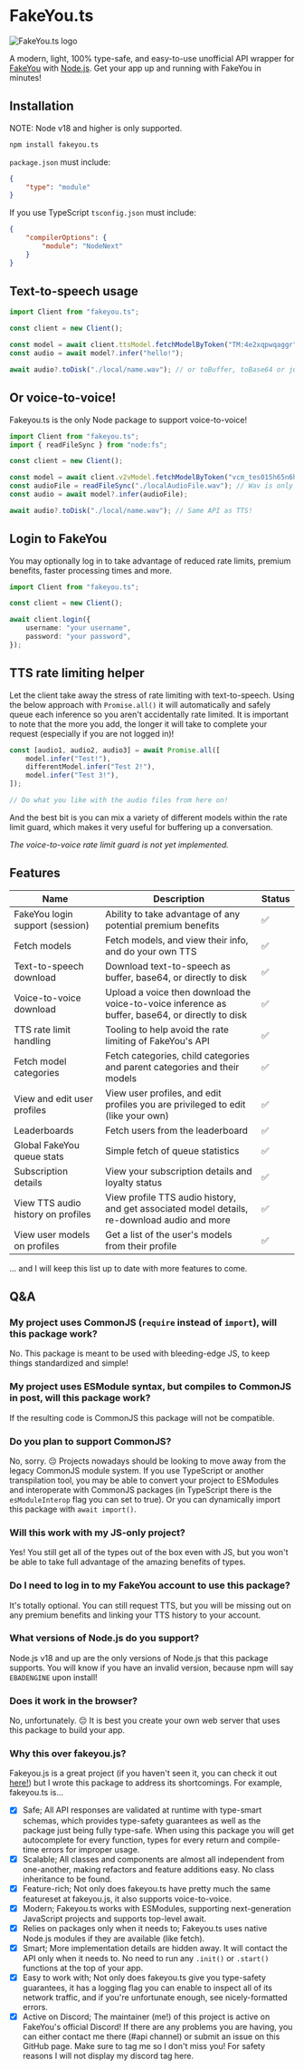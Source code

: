 # FakeYou.ts

![FakeYou.ts logo](https://github.com/jack3898/fakeyou.ts/assets/28375223/c76748e2-0456-4ed9-af06-6a84139e8f51)

A modern, light, 100% type-safe, and easy-to-use unofficial API wrapper for [FakeYou](https://fakeyou.com/) with [Node.js](https://nodejs.org). Get your app up and running with FakeYou in minutes!

## Installation

NOTE: Node v18 and higher is only supported.

```bash
npm install fakeyou.ts
```

`package.json` must include:

```json
{
    "type": "module"
}
```

If you use TypeScript `tsconfig.json` must include:

```json
{
    "compilerOptions": {
        "module": "NodeNext"
    }
}
```

## Text-to-speech usage

```ts
import Client from "fakeyou.ts";

const client = new Client();

const model = await client.ttsModel.fetchModelByToken("TM:4e2xqpwqaggr");
const audio = await model?.infer("hello!");

await audio?.toDisk("./local/name.wav"); // or toBuffer, toBase64 or just the raw URL!
```

## Or voice-to-voice!

Fakeyou.ts is the only Node package to support voice-to-voice!

```ts
import Client from "fakeyou.ts";
import { readFileSync } from "node:fs";

const client = new Client();

const model = await client.v2vModel.fetchModelByToken("vcm_tes015h65n6h");
const audioFile = readFileSync("./localAudioFile.wav"); // Wav is only supported for simplicity, as validating the type is not reliable
const audio = await model?.infer(audioFile);

await audio?.toDisk("./local/name.wav"); // Same API as TTS!
```

## Login to FakeYou

You may optionally log in to take advantage of reduced rate limits, premium benefits, faster processing times and more.

```ts
import Client from "fakeyou.ts";

const client = new Client();

await client.login({
    username: "your username",
    password: "your password",
});
```

## TTS rate limiting helper

Let the client take away the stress of rate limiting with text-to-speech. Using the below approach with `Promise.all()` it will automatically and safely queue each inference so you aren't accidentally rate limited. It is important to note that the more you add, the longer it will take to complete your request (especially if you are not logged in)!

```ts
const [audio1, audio2, audio3] = await Promise.all([
    model.infer("Test!"),
    differentModel.infer("Test 2!"),
    model.infer("Test 3!"),
]);

// Do what you like with the audio files from here on!
```

And the best bit is you can mix a variety of different models within the rate limit guard, which makes it very useful for buffering up a conversation.

_The voice-to-voice rate limit guard is not yet implemented._

## Features

| Name                               | Description                                                                                      | Status |
| ---------------------------------- | ------------------------------------------------------------------------------------------------ | ------ |
| FakeYou login support (session)    | Ability to take advantage of any potential premium benefits                                      | ✅     |
| Fetch models                       | Fetch models, and view their info, and do your own TTS                                           | ✅     |
| Text-to-speech download            | Download text-to-speech as buffer, base64, or directly to disk                                   | ✅     |
| Voice-to-voice download            | Upload a voice then download the voice-to-voice inference as buffer, base64, or directly to disk | ✅     |
| TTS rate limit handling            | Tooling to help avoid the rate limiting of FakeYou's API                                         | ✅     |
| Fetch model categories             | Fetch categories, child categories and parent categories and their models                        | ✅     |
| View and edit user profiles        | View user profiles, and edit profiles you are privileged to edit (like your own)                 | ✅     |
| Leaderboards                       | Fetch users from the leaderboard                                                                 | ✅     |
| Global FakeYou queue stats         | Simple fetch of queue statistics                                                                 | ✅     |
| Subscription details               | View your subscription details and loyalty status                                                | ✅     |
| View TTS audio history on profiles | View profile TTS audio history, and get associated model details, re-download audio and more     | ✅     |
| View user models on profiles       | Get a list of the user's models from their profile                                               | ✅     |

... and I will keep this list up to date with more features to come.

## Q&A

### My project uses CommonJS (`require` instead of `import`), will this package work?

No. This package is meant to be used with bleeding-edge JS, to keep things standardized and simple!

### My project uses ESModule syntax, but compiles to CommonJS in post, will this package work?

If the resulting code is CommonJS this package will not be compatible.

### Do you plan to support CommonJS?

No, sorry. 😔 Projects nowadays should be looking to move away from the legacy CommonJS module system. If you use TypeScript or another transpilation tool, you may be able to convert your project to ESModules and interoperate with CommonJS packages (in TypeScript there is the `esModuleInterop` flag you can set to true). Or you can dynamically import this package with `await import()`.

### Will this work with my JS-only project?

Yes! You still get all of the types out of the box even with JS, but you won't be able to take full advantage of the amazing benefits of types.

### Do I need to log in to my FakeYou account to use this package?

It's totally optional. You can still request TTS, but you will be missing out on any premium benefits and linking your TTS history to your account.

### What versions of Node.js do you support?

Node.js v18 and up are the only versions of Node.js that this package supports. You will know if you have an invalid version, because npm will say `EBADENGINE` upon install!

### Does it work in the browser?

No, unfortunately. 😔 It is best you create your own web server that uses this package to build your app.

### Why this over fakeyou.**js**?

Fakeyou.js is a great project (if you haven't seen it, you can check it out [here!](https://github.com/leunamcrack/fakeyou.js/)) but I wrote this package to address its shortcomings. For example, fakeyou.ts is...

-   [x] Safe; All API responses are validated at runtime with type-smart schemas, which provides type-safety guarantees as well as the package just being fully type-safe. When using this package you will get autocomplete for every function, types for every return and compile-time errors for improper usage.
-   [x] Scalable; All classes and components are almost all independent from one-another, making refactors and feature additions easy. No class inheritance to be found.
-   [x] Feature-rich; Not only does fakeyou.ts have pretty much the same featureset at fakeyou.js, it also supports voice-to-voice.
-   [x] Modern; Fakeyou.ts works with ESModules, supporting next-generation JavaScript projects and supports top-level await.
-   [x] Relies on packages only when it needs to; Fakeyou.ts uses native Node.js modules if they are available (like fetch).
-   [x] Smart; More implementation details are hidden away. It will contact the API only when it needs to. No need to run any `.init()` or `.start()` functions at the top of your app.
-   [x] Easy to work with; Not only does fakeyou.ts give you type-safety guarantees, it has a logging flag you can enable to inspect all of its network traffic, and if you're unfortunate enough, see nicely-formatted errors.
-   [x] Active on Discord; The maintainer (me!) of this project is active on FakeYou's official Discord! If there are any problems you are having, you can either contact me there (#api channel) or submit an issue on this GitHub page. Make sure to tag me so I don't miss you! For safety reasons I will not display my discord tag here.
